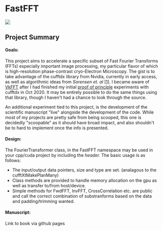 # FastFFT

<img src="https://render.githubusercontent.com/render/math?math=%2Bfft">

## Project Summary

#### Goals:
This project aims to accelerate a specific subset of Fast Fourier Transforms (FFTs) especially important image processing, my particular flavor of which is  high-resolution phase-contrast cryo-Electron Microscopy. The gist is to take advantage of the cufftdx library from Nvidia, currently in early access, as well as algorithmic ideas from *Sorensen et. al* [[1]](#1). I became aware of [VkFFT](https://github.com/DTolm/VkFFT) after I had finished my initial [proof of principle](https://github.com/bHimes/cisTEM_downstream_bah/blob/DFT/src/gpu/DFTbyDecomposition.cu) experiments with cufftdx in Oct 2020. It may be entirely possible to do the same things using that library, though I haven't had a chance to look through the source.

An additional experiment tied to this project, is the development of the scientific manuscript "live" alongside the development of the code. While most of my projects are pretty safe from being scooped, this one is decidedly "scoopable" as it should have broad impact, and also shouldn't be to hard to implement once the info is presented.

#### Design:

The FourierTransformer class, in the FastFFT namespace may be used in your cpp/cuda project by including the *header.* The basic usage is as follows:

- The input/output data pointers, size and type are set. (analagous to the cufftXtMakePlanMany)
- Class methods are provided to handle memory allocation on the gpu as well as transfer to/from host/device.
- Simple methods for FwdFFT, InvFFT, CrossCorrelation etc. are public and call the correct combination of substranforms based on the data and padding/trimming wanted.


#### Manuscript:

Link to book via github pages
